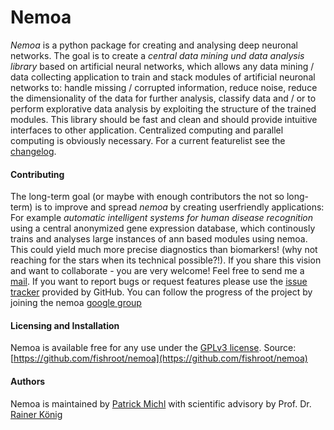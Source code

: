 Nemoa
========

*Nemoa* is a python package for creating and analysing deep neuronal networks. The goal is to create a *central data mining und data analysis library* based on artificial neural networks, which allows any data mining / data collecting application to train and stack modules of artificial neuronal networks to: handle missing / corrupted information, reduce noise, reduce the dimensionality of the data for further analysis, classify data and / or to perform explorative data analysis by exploiting the structure of the trained modules. This library should be fast and clean and should provide intuitive interfaces to other application. Centralized computing and parallel computing is obviously necessary. For a current featurelist see the [changelog](https://github.com/fishroot/metapath/blob/master/changelog.md).

#### Contributing ####
The long-term goal (or maybe with enough contributors the not so long-term) is to improve and spread *nemoa* by creating userfriendly applications: For example *automatic intelligent systems for human disease recognition* using a central anonymized gene expression database, which continously trains and analyses large instances of ann based modules using nemoa. This could yield much more precise diagnostics than biomarkers! (why not reaching for the stars when its technical possible?!). If you share this vision and want to collaborate - you are very welcome! Feel free to send me a [mail](https://www.mathi.uni-heidelberg.de/~pmichl/). If you want to report bugs or request features please use the [issue tracker](https://github.com/fishroot/nemoa/issues) provided by GitHub. You can follow the progress of the project by joining the nemoa [google group](http://groups.google.com/group/nemoa)

#### Licensing and Installation ####
Nemoa is available free for any use under the [GPLv3 license](https://www.gnu.org/licenses/gpl.html). Source: [https://github.com/fishroot/nemoa](https://github.com/fishroot/nemoa)

#### Authors ####
Nemoa is maintained by [Patrick Michl](https://www.mathi.uni-heidelberg.de/~pmichl/) with
scientific advisory by Prof. Dr. [Rainer König](http://ibios.dkfz.de/tbi/index.php/network-modeling/people/34-koenig)
